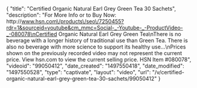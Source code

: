 {
    "title": "Certified Organic Natural Earl Grey Green Tea  30 Sachets",
    "description": "For More Info or to Buy Now: http:\/\/www.hsn.com\/products\/seo\/7250455?rdr=1&sourceid=youtube&cm_mmc=Social-_-Youtube-_-ProductVideo-_-080078\nCertified Organic Natural Earl Grey Green Tea\nThere is no beverage with a longer history of traditional use than Green Tea. There is also no beverage with more science to support its healthy use...\nPrices shown on the previously recorded video may not represent the current price.  View hsn.com to view the current selling price. HSN Item #080078",
    "videoid": "99050412",
    "date_created": "1497550418",
    "date_modified": "1497550528",
    "type": "captivate",
    "layout": "video",
    "url": "\/v\/certified-organic-natural-earl-grey-green-tea-30-sachets\/99050412"
}